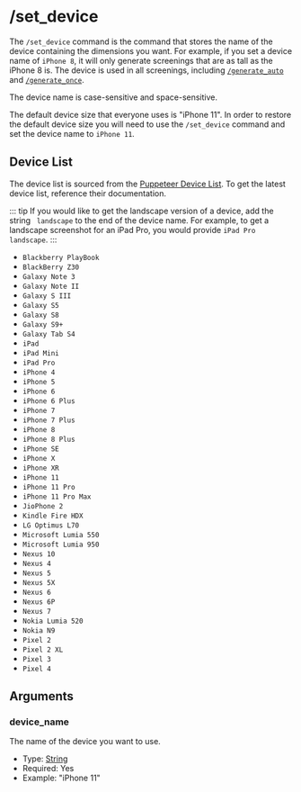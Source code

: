 # /set_device

The `/set_device` command is the command that stores the name of the device containing the dimensions you want. For
example, if you set a device name of `iPhone 8`, it will only generate screenings that are as tall as the iPhone 8 is.
The device is used in all screenings, including [`/generate_auto`](generate-auto.md)
and [`/generate_once`](generate-once.md).

The device name is case-sensitive and space-sensitive.

The default device size that everyone uses is "iPhone 11". In order to restore the default device size you will need to
use the `/set_device` command and set the device name to `iPhone 11`.

## Device List

The device list is sourced from
the [Puppeteer Device List](https://pptr.dev/#?product=Puppeteer&version=main&show=api-puppeteerdevices). To get the
latest device list, reference their documentation.

::: tip
If you would like to get the landscape version of a device, add the string ` landscape` to the end of the device name. 
For example, to get a landscape screenshot for an iPad Pro, you would provide `iPad Pro landscape`.
:::

* `Blackberry PlayBook`
* `BlackBerry Z30`
* `Galaxy Note 3`
* `Galaxy Note II`
* `Galaxy S III`
* `Galaxy S5`
* `Galaxy S8`
* `Galaxy S9+`
* `Galaxy Tab S4`
* `iPad`
* `iPad Mini`
* `iPad Pro`
* `iPhone 4`
* `iPhone 5`
* `iPhone 6`
* `iPhone 6 Plus`
* `iPhone 7`
* `iPhone 7 Plus`
* `iPhone 8`
* `iPhone 8 Plus`
* `iPhone SE`
* `iPhone X`
* `iPhone XR`
* `iPhone 11`
* `iPhone 11 Pro`
* `iPhone 11 Pro Max`
* `JioPhone 2`
* `Kindle Fire HDX`
* `LG Optimus L70`
* `Microsoft Lumia 550`
* `Microsoft Lumia 950`
* `Nexus 10`
* `Nexus 4`
* `Nexus 5`
* `Nexus 5X`
* `Nexus 6`
* `Nexus 6P`
* `Nexus 7`
* `Nokia Lumia 520`
* `Nokia N9`
* `Pixel 2`
* `Pixel 2 XL`
* `Pixel 3`
* `Pixel 4`

## Arguments

### device_name

The name of the device you want to use.

* Type: [String](https://developer.mozilla.org/en-US/docs/Web/JavaScript/Reference/Global_Objects/String)
* Required: Yes
* Example: "iPhone 11"

